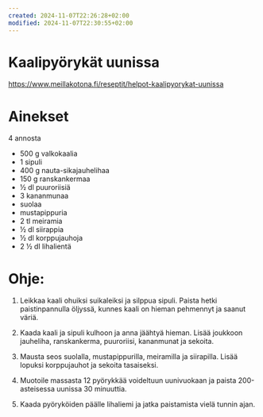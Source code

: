 ```yaml
---
created: 2024-11-07T22:26:28+02:00
modified: 2024-11-07T22:30:55+02:00
---
```


# Kaalipyörykät uunissa

https://www.meillakotona.fi/reseptit/helpot-kaalipyorykat-uunissa

# Ainekset
4 annosta

- 500 g valkokaalia
- 1 sipuli
- 400 g nauta-sikajauhelihaa
- 150 g ranskankermaa
- ½ dl puuroriisiä
- 3 kananmunaa
- suolaa
- mustapippuria
- 2 tl meiramia
- ½ dl siirappia
- ½ dl korppujauhoja
- 2 ½ dl lihalientä

# Ohje:

1. Leikkaa kaali ohuiksi suikaleiksi ja silppua sipuli. Paista hetki paistinpannulla öljyssä, kunnes kaali on hieman pehmennyt ja saanut väriä.

1. Kaada kaali ja sipuli kulhoon ja anna jäähtyä hieman. Lisää joukkoon jauheliha, ranskankerma, puuroriisi, kananmunat ja sekoita. 

1. Mausta seos suolalla, mustapippurilla, meiramilla ja siirapilla. Lisää lopuksi korppujauhot ja sekoita tasaiseksi.

1. Muotoile massasta 12 pyörykkää voideltuun uunivuokaan ja paista 200-asteisessa uunissa 30 minuuttia. 

1. Kaada pyöryköiden päälle lihaliemi ja jatka paistamista vielä tunnin ajan.
